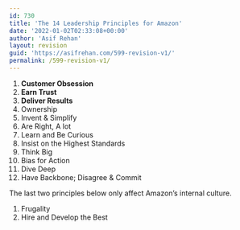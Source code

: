 ```yaml
---
id: 730
title: 'The 14 Leadership Principles for Amazon'
date: '2022-01-02T02:33:08+00:00'
author: 'Asif Rehan'
layout: revision
guid: 'https://asifrehan.com/599-revision-v1/'
permalink: /599-revision-v1/
---
```


1. **Customer Obsession**
2. **Earn Trust**
3. **Deliver Results**
4. Ownership
5. Invent &amp; Simplify
6. Are Right, A lot
7. Learn and Be Curious
8. Insist on the Highest Standards
9. Think Big
10. Bias for Action
11. Dive Deep
12. Have Backbone; Disagree &amp; Commit

The last two principles below only affect Amazon’s internal culture.

1. Frugality
2. Hire and Develop the Best